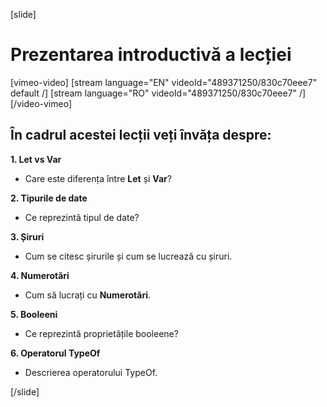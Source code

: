 [slide]


# Prezentarea introductivă a lecției

[vimeo-video]
[stream language="EN" videoId="489371250/830c70eee7" default /]
[stream language="RO" videoId="489371250/830c70eee7"  /]
[/video-vimeo]


## În cadrul acestei lecții veți învăța despre:

**1. Let vs Var**

- Care este diferența între **Let** și **Var**?

**2. Tipurile de date**

- Ce reprezintă tipul de date?

**3. Șiruri**

- Cum se citesc șirurile și cum se lucrează cu șiruri.

**4. Numerotări**

- Cum să lucrați cu **Numerotări**.

**5. Booleeni**

- Ce reprezintă proprietățile booleene?

**6. Operatorul TypeOf**

- Descrierea operatorului TypeOf.


[/slide]